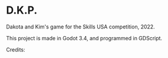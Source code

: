 # D.K.P.
Dakota and Kim's game for the Skills USA competition, 2022.


This project is made in Godot 3.4, and programmed in GDScript.


Credits:
